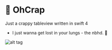 # 🌊 OhCrap

Just a crappy tableview written in swift 4


- I just wanna get lost in your lungs - the nbhd. 🌊

![alt tag](http://i.imgur.com/l3UA9os.png)
